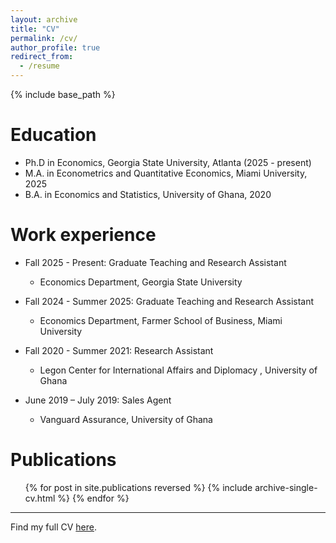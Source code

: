 ```yaml
---
layout: archive
title: "CV"
permalink: /cv/
author_profile: true
redirect_from:
  - /resume
---
```


{% include base_path %}

Education
======
* Ph.D in Economics, Georgia State University, Atlanta (2025 - present)
* M.A. in Econometrics and Quantitative Economics, Miami University, 2025
* B.A. in Economics and Statistics, University of Ghana, 2020

Work experience
======
* Fall 2025 - Present: Graduate Teaching and Research Assistant
  * Economics Department, Georgia State University

* Fall 2024 - Summer 2025: Graduate Teaching and Research Assistant
  * Economics Department, Farmer School of Business, Miami University

* Fall 2020 - Summer 2021: Research Assistant
  * Legon Center for International Affairs and Diplomacy , University of Ghana

* June 2019 – July 2019: Sales Agent
  * Vanguard Assurance, University of Ghana



Publications
======
  <ul>{% for post in site.publications reversed %}
    {% include archive-single-cv.html %}
  {% endfor %}</ul>
  
---


Find my full CV [here](/files/resume2025.pdf).